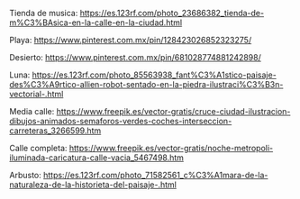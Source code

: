 

Tienda de musica: https://es.123rf.com/photo_23686382_tienda-de-m%C3%BAsica-en-la-calle-en-la-ciudad.html

Playa: https://www.pinterest.com.mx/pin/128423026852323275/

Desierto: https://www.pinterest.com.mx/pin/681028774881242898/

Luna: https://es.123rf.com/photo_85563938_fant%C3%A1stico-paisaje-des%C3%A9rtico-allien-robot-sentado-en-la-piedra-ilustraci%C3%B3n-vectorial-.html

Media calle: https://www.freepik.es/vector-gratis/cruce-ciudad-ilustracion-dibujos-animados-semaforos-verdes-coches-interseccion-carreteras_3266599.htm

Calle completa: https://www.freepik.es/vector-gratis/noche-metropoli-iluminada-caricatura-calle-vacia_5467498.htm

Arbusto: https://es.123rf.com/photo_71582561_c%C3%A1mara-de-la-naturaleza-de-la-historieta-del-paisaje-.html